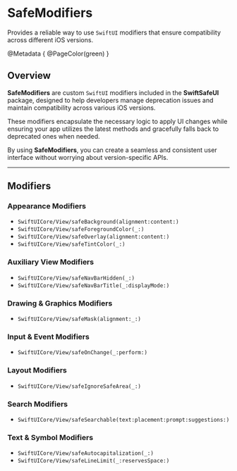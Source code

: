 # SafeModifiers

Provides a reliable way to use `SwiftUI` modifiers that ensure compatibility across different iOS versions.

@Metadata {
    @PageColor(green)
}


## Overview
**SafeModifiers** are custom `SwiftUI` modifiers included in the **SwiftSafeUI** package, designed to help developers manage deprecation issues and maintain compatibility across various iOS versions. 

These modifiers encapsulate the necessary logic to apply UI changes while ensuring your app utilizes the latest methods and gracefully falls back to deprecated ones when needed.

By using **SafeModifiers**, you can create a seamless and consistent user interface without worrying about version-specific APIs.


***


## Modifiers

### Appearance Modifiers

- ``SwiftUICore/View/safeBackground(alignment:content:)``
- ``SwiftUICore/View/safeForegroundColor(_:)``
- ``SwiftUICore/View/safeOverlay(alignment:content:)``
- ``SwiftUICore/View/safeTintColor(_:)``

### Auxiliary View Modifiers

- ``SwiftUICore/View/safeNavBarHidden(_:)``
- ``SwiftUICore/View/safeNavBarTitle(_:displayMode:)``

### Drawing & Graphics Modifiers

- ``SwiftUICore/View/safeMask(alignment:_:)``

### Input & Event Modifiers

- ``SwiftUICore/View/safeOnChange(_:perform:)``

### Layout Modifiers

- ``SwiftUICore/View/safeIgnoreSafeArea(_:)``

### Search Modifiers

- ``SwiftUICore/View/safeSearchable(text:placement:prompt:suggestions:)``

### Text & Symbol Modifiers

- ``SwiftUICore/View/safeAutocapitalization(_:)``
- ``SwiftUICore/View/safeLineLimit(_:reservesSpace:)``
